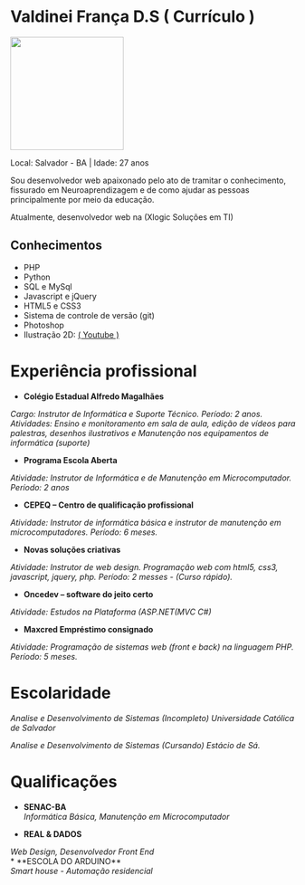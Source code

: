 # Valdinei França D.S ( Currículo )

<img src="https://avatars0.githubusercontent.com/u/3947490?v=3&u=ad7d473034d7f9ced288b13b1755a9df442eee8d&s=400" width="200"/>

Local: Salvador - BA | Idade: 27 anos

<p>
Sou desenvolvedor web apaixonado pelo ato de tramitar o conhecimento, fissurado em Neuroaprendizagem e de como ajudar as pessoas principalmente por meio da educação.
</p>

<p>
Atualmente, desenvolvedor web na (Xlogic Soluções em TI)
</p>

## Conhecimentos

* PHP
* Python
* SQL e MySql
* Javascript e jQuery
* HTML5 e CSS3
* Sistema de controle de versão (git)
* Photoshop
* Ilustração 2D: <a href="https://www.youtube.com/watch?v=-f3WILDX1zk" target="_blank" title="Visualize o video no Youtube">( Youtube )</a>

# Experiência profissional

* **Colégio Estadual Alfredo Magalhães** <br>
<i>
Cargo: Instrutor de Informática e Suporte Técnico.
Período: 2 anos.
Atividades: Ensino e monitoramento em sala de aula, edição de vídeos para
palestras, desenhos ilustrativos e
Manutenção nos equipamentos de informática (suporte)
</i>

* **Programa Escola Aberta** <br>
<i>
Atividade: Instrutor de Informática e de Manutenção em Microcomputador. Período: 2 anos
</i>

* **CEPEQ – Centro de qualificação profissional** <br>
<i>
Atividade: Instrutor de informática básica e instrutor de manutenção
em microcomputadores. Período: 6 meses.
</i>

* **Novas soluções criativas** <br>
<i>
Atividade: Instrutor de web design. Programação web com html5, css3, javascript,
jquery, php. Período: 2 messes - (Curso rápido).
</i>

* **Oncedev – software do jeito certo** <br>
<i>
Atividade: Estudos na Plataforma (ASP.NET(MVC C#)
</i>

* **Maxcred Empréstimo consignado** <br>
<i>
Atividade: Programação de sistemas web (front e back) na linguagem PHP. Período: 5 meses.
</i>

# Escolaridade
<i>
Analise e Desenvolvimento de Sistemas (Incompleto)
Universidade Católica de Salvador

Analise e Desenvolvimento de Sistemas (Cursando)
Estácio de Sá.
</i>

# Qualificações

* **SENAC-BA** <br>
<i>Informática Básica, Manutenção em Microcomputador</i>

* **REAL & DADOS** <br>
<i>
Web Design, Desenvolvedor Front End
</i>
<br>
* **ESCOLA DO ARDUINO** <br>
<i>
 Smart house - Automação residencial
</i>
